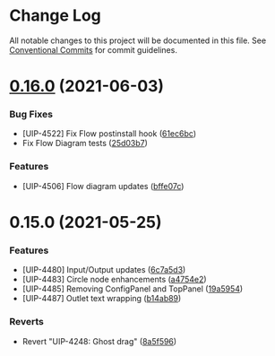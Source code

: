 # Change Log

All notable changes to this project will be documented in this file.
See [Conventional Commits](https://conventionalcommits.org) for commit guidelines.

# [0.16.0](https://gitlab.corp.pingidentity.com/ux/pingux/compare/@pingux/flow-diagram@0.15.0...@pingux/flow-diagram@0.16.0) (2021-06-03)


### Bug Fixes

* [UIP-4522] Fix Flow postinstall hook ([61ec6bc](https://gitlab.corp.pingidentity.com/ux/pingux/commit/61ec6bc2fdcfcf1d1b7f56252f8ee7f07bae8053))
* Fix Flow Diagram tests ([25d03b7](https://gitlab.corp.pingidentity.com/ux/pingux/commit/25d03b7c1a8c2920abb815545369d8e369a69b09))


### Features

* [UIP-4506] Flow diagram updates ([bffe07c](https://gitlab.corp.pingidentity.com/ux/pingux/commit/bffe07c6c4e0e5a3cf4a18cb80637f6ac6cf9c17))





# 0.15.0 (2021-05-25)


### Features

* [UIP-4480] Input/Output updates ([6c7a5d3](https://gitlab.corp.pingidentity.com/ux/pingux/commit/6c7a5d3d7ed1e110acb671e4788810cb3c814b39))
* [UIP-4483] Circle node enhancements ([a4754e2](https://gitlab.corp.pingidentity.com/ux/pingux/commit/a4754e2257b7e662f43d13e75cb3d238692e556e))
* [UIP-4485] Removing ConfigPanel and TopPanel ([19a5954](https://gitlab.corp.pingidentity.com/ux/pingux/commit/19a595419e491ce5ca296eea8efb68d32b68cf0b))
* [UIP-4487] Outlet text wrapping ([b14ab89](https://gitlab.corp.pingidentity.com/ux/pingux/commit/b14ab89b607b2265c59fa1e0bf8e890d570cebdc))


### Reverts

* Revert "UIP-4248: Ghost drag" ([8a5f596](https://gitlab.corp.pingidentity.com/ux/pingux/commit/8a5f596f12ee1f71bb2a782b15682611b71b16db))
